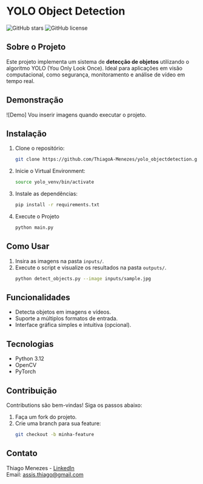# YOLO Object Detection
![GitHub stars](https://img.shields.io/github/stars/ThiagoA-Menezes/yolo_objectdetection)
![GitHub license](https://img.shields.io/github/license/ThiagoA-Menezes/yolo_objectdetection)

## Sobre o Projeto
Este projeto implementa um sistema de **detecção de objetos** utilizando o algoritmo YOLO (You Only Look Once). Ideal para aplicações em visão computacional, como segurança, monitoramento e análise de vídeo em tempo real.

## Demonstração
![Demo]
 Vou inserir imagens quando executar o projeto.

## Instalação
1. Clone o repositório:
   ```bash
   git clone https://github.com/ThiagoA-Menezes/yolo_objectdetection.git

2. Inicie o Virtual Environment:
   ```bash   
   source yolo_venv/bin/activate

3. Instale as dependências:
   ```bash
   pip install -r requirements.txt

4. Execute o Projeto
   ```bash
   python main.py

## Como Usar
1. Insira as imagens na pasta `inputs/`.
2. Execute o script e visualize os resultados na pasta `outputs/`.
    ```bash
    python detect_objects.py --image inputs/sample.jpg

## Funcionalidades
- Detecta objetos em imagens e vídeos.
- Suporte a múltiplos formatos de entrada.
- Interface gráfica simples e intuitiva (opcional).

## Tecnologias
- Python 3.12
- OpenCV
- PyTorch

## Contribuição
Contributions são bem-vindas! Siga os passos abaixo:
1. Faça um fork do projeto.
2. Crie uma branch para sua feature:
   ```bash
   git checkout -b minha-feature

## Contato
Thiago Menezes - [LinkedIn](https://www.linkedin.com/in/thiagoamenezes/)  
Email: assis.thiago@gmail.com
